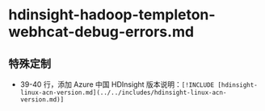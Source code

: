 # hdinsight-hadoop-templeton-webhcat-debug-errors.md

## 特殊定制

* 39-40 行，添加 Azure 中国 HDInsight 版本说明：`[!INCLUDE [hdinsight-linux-acn-version.md](../../includes/hdinsight-linux-acn-version.md)]`
